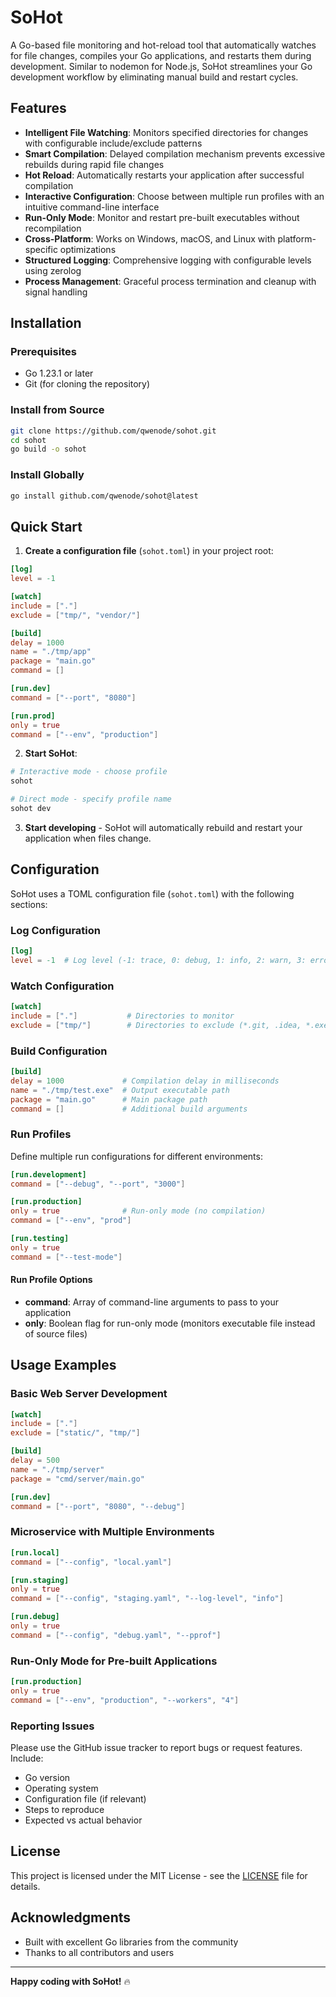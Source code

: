 # SoHot

A Go-based file monitoring and hot-reload tool that automatically watches for file changes, compiles your Go applications, and restarts them during development. Similar to nodemon for Node.js, SoHot streamlines your Go development workflow by eliminating manual build and restart cycles.

## Features

- **Intelligent File Watching**: Monitors specified directories for changes with configurable include/exclude patterns
- **Smart Compilation**: Delayed compilation mechanism prevents excessive rebuilds during rapid file changes
- **Hot Reload**: Automatically restarts your application after successful compilation
- **Interactive Configuration**: Choose between multiple run profiles with an intuitive command-line interface
- **Run-Only Mode**: Monitor and restart pre-built executables without recompilation
- **Cross-Platform**: Works on Windows, macOS, and Linux with platform-specific optimizations
- **Structured Logging**: Comprehensive logging with configurable levels using zerolog
- **Process Management**: Graceful process termination and cleanup with signal handling

## Installation

### Prerequisites

- Go 1.23.1 or later
- Git (for cloning the repository)

### Install from Source

```bash
git clone https://github.com/qwenode/sohot.git
cd sohot
go build -o sohot
```

### Install Globally

```bash
go install github.com/qwenode/sohot@latest
```

## Quick Start

1. **Create a configuration file** (`sohot.toml`) in your project root:

```toml
[log]
level = -1

[watch]
include = ["."]
exclude = ["tmp/", "vendor/"]

[build]
delay = 1000
name = "./tmp/app"
package = "main.go"
command = []

[run.dev]
command = ["--port", "8080"]

[run.prod]
only = true
command = ["--env", "production"]
```

2. **Start SoHot**:

```bash
# Interactive mode - choose profile
sohot

# Direct mode - specify profile name
sohot dev
```

3. **Start developing** - SoHot will automatically rebuild and restart your application when files change.

## Configuration

SoHot uses a TOML configuration file (`sohot.toml`) with the following sections:

### Log Configuration

```toml
[log]
level = -1  # Log level (-1: trace, 0: debug, 1: info, 2: warn, 3: error, 4: fatal)
```

### Watch Configuration

```toml
[watch]
include = ["."]           # Directories to monitor
exclude = ["tmp/"]        # Directories to exclude (*.git, .idea, *.exe automatically excluded)
```

### Build Configuration

```toml
[build]
delay = 1000             # Compilation delay in milliseconds
name = "./tmp/test.exe"  # Output executable path
package = "main.go"      # Main package path
command = []             # Additional build arguments
```

### Run Profiles

Define multiple run configurations for different environments:

```toml
[run.development]
command = ["--debug", "--port", "3000"]

[run.production]
only = true              # Run-only mode (no compilation)
command = ["--env", "prod"]

[run.testing]
only = true
command = ["--test-mode"]
```

#### Run Profile Options

- **command**: Array of command-line arguments to pass to your application
- **only**: Boolean flag for run-only mode (monitors executable file instead of source files)


## Usage Examples

### Basic Web Server Development

```toml
[watch]
include = ["."]
exclude = ["static/", "tmp/"]

[build]
delay = 500
name = "./tmp/server"
package = "cmd/server/main.go"

[run.dev]
command = ["--port", "8080", "--debug"]
```

### Microservice with Multiple Environments

```toml
[run.local]
command = ["--config", "local.yaml"]

[run.staging]
only = true
command = ["--config", "staging.yaml", "--log-level", "info"]

[run.debug]
only = true
command = ["--config", "debug.yaml", "--pprof"]
```

### Run-Only Mode for Pre-built Applications

```toml
[run.production]
only = true
command = ["--env", "production", "--workers", "4"]
```

### Reporting Issues

Please use the GitHub issue tracker to report bugs or request features. Include:

- Go version
- Operating system
- Configuration file (if relevant)
- Steps to reproduce
- Expected vs actual behavior

## License

This project is licensed under the MIT License - see the [LICENSE](LICENSE) file for details.

## Acknowledgments

- Built with excellent Go libraries from the community
- Thanks to all contributors and users

---

**Happy coding with SoHot!** 🔥